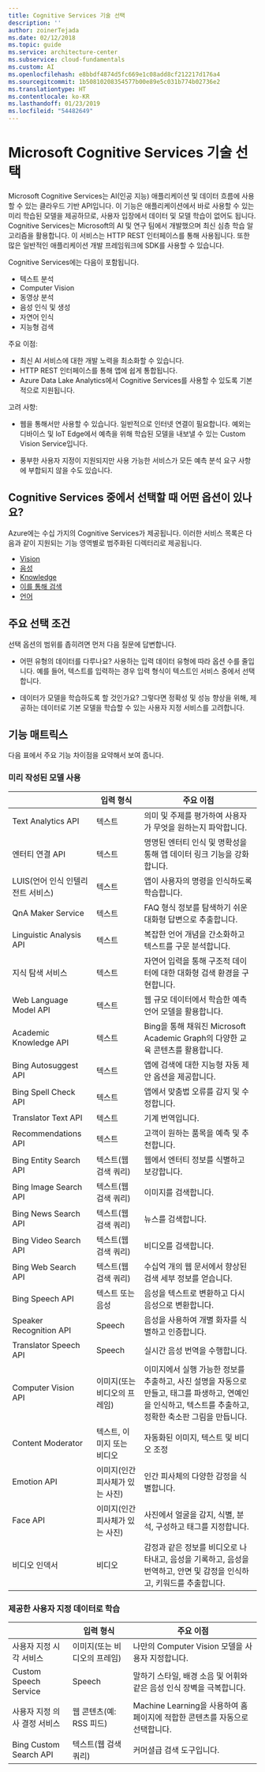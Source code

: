 ```yaml
---
title: Cognitive Services 기술 선택
description: ''
author: zoinerTejada
ms.date: 02/12/2018
ms.topic: guide
ms.service: architecture-center
ms.subservice: cloud-fundamentals
ms.custom: AI
ms.openlocfilehash: e8bbdf4874d5fc669e1c08add8cf212217d176a4
ms.sourcegitcommit: 1b50810208354577b00e89e5c031b774b02736e2
ms.translationtype: HT
ms.contentlocale: ko-KR
ms.lasthandoff: 01/23/2019
ms.locfileid: "54482649"
---
```

# <a name="choosing-a-microsoft-cognitive-services-technology"></a>Microsoft Cognitive Services 기술 선택

Microsoft Cognitive Services는 AI(인공 지능) 애플리케이션 및 데이터 흐름에 사용할 수 있는 클라우드 기반 API입니다. 이 기능은 애플리케이션에서 바로 사용할 수 있는 미리 학습된 모델을 제공하므로, 사용자 입장에서 데이터 및 모델 학습이 없어도 됩니다. Cognitive Services는 Microsoft의 AI 및 연구 팀에서 개발했으며 최신 심층 학습 알고리즘을 활용합니다. 이 서비스는 HTTP REST 인터페이스를 통해 사용됩니다. 또한 많은 일반적인 애플리케이션 개발 프레임워크에 SDK를 사용할 수 있습니다.

Cognitive Services에는 다음이 포함됩니다.

- 텍스트 분석
- Computer Vision
- 동영상 분석
- 음성 인식 및 생성
- 자연어 인식
- 지능형 검색

주요 이점:

- 최신 AI 서비스에 대한 개발 노력을 최소화할 수 있습니다.
- HTTP REST 인터페이스를 통해 앱에 쉽게 통합됩니다.
- Azure Data Lake Analytics에서 Cognitive Services를 사용할 수 있도록 기본적으로 지원됩니다.

고려 사항:

- 웹을 통해서만 사용할 수 있습니다. 일반적으로 인터넷 연결이 필요합니다. 예외는 디바이스 및 IoT Edge에서 예측을 위해 학습된 모델을 내보낼 수 있는 Custom Vision Service입니다.

- 풍부한 사용자 지정이 지원되지만 사용 가능한 서비스가 모든 예측 분석 요구 사항에 부합되지 않을 수도 있습니다.

<!-- markdownlint-disable MD026 -->

## <a name="what-are-your-options-when-choosing-amongst-the-cognitive-services"></a>Cognitive Services 중에서 선택할 때 어떤 옵션이 있나요?

<!-- markdownlint-disable MD026 -->

Azure에는 수십 가지의 Cognitive Services가 제공됩니다. 이러한 서비스 목록은 다음과 같이 지원되는 기능 영역별로 범주화된 디렉터리로 제공됩니다.

- [Vision](https://azure.microsoft.com/services/cognitive-services/directory/vision/)
- [음성](https://azure.microsoft.com/services/cognitive-services/directory/speech/)
- [Knowledge](https://azure.microsoft.com/services/cognitive-services/directory/know/)
- [이를 통해 검색](https://azure.microsoft.com/services/cognitive-services/directory/search/)
- [언어](https://azure.microsoft.com/services/cognitive-services/directory/lang/)

## <a name="key-selection-criteria"></a>주요 선택 조건

선택 옵션의 범위를 좁히려면 먼저 다음 질문에 답변합니다.

- 어떤 유형의 데이터를 다루나요? 사용하는 입력 데이터 유형에 따라 옵션 수를 줄입니다. 예를 들어, 텍스트를 입력하는 경우 입력 형식이 텍스트인 서비스 중에서 선택합니다.

- 데이터가 모델을 학습하도록 할 것인가요? 그렇다면 정확성 및 성능 향상을 위해, 제공하는 데이터로 기본 모델을 학습할 수 있는 사용자 지정 서비스를 고려합니다.

## <a name="capability-matrix"></a>기능 매트릭스

다음 표에서 주요 기능 차이점을 요약해서 보여 줍니다.

### <a name="uses-prebuilt-models"></a>미리 작성된 모델 사용

|                                                   |             입력 형식              |                                                                                주요 이점                                                                                |
|---------------------------------------------------|-------------------------------------|---------------------------------------------------------------------------------------------------------------------------------------------------------------------------|
|                Text Analytics API                 |                텍스트                 |                                                       의미 및 주제를 평가하여 사용자가 무엇을 원하는지 파악합니다.                                                        |
|                엔터티 연결 API                 |                텍스트                 |                                               명명된 엔터티 인식 및 명확성을 통해 앱 데이터 링크 기능을 강화합니다.                                               |
| LUIS(언어 인식 인텔리전트 서비스) |                텍스트                 |                                                          앱이 사용자의 명령을 인식하도록 학습합니다.                                                          |
|                 QnA Maker Service                 |                텍스트                 |                                             FAQ 형식 정보를 탐색하기 쉬운 대화형 답변으로 추출합니다.                                              |
|              Linguistic Analysis API              |                텍스트                 |                                                            복잡한 언어 개념을 간소화하고 텍스트를 구문 분석합니다.                                                             |
|           지식 탐색 서비스           |                텍스트                 |                                          자연어 입력을 통해 구조적 데이터에 대한 대화형 검색 환경을 구현합니다.                                          |
|              Web Language Model API               |                텍스트                 |                                                         웹 규모 데이터에서 학습한 예측 언어 모델을 활용합니다.                                                         |
|              Academic Knowledge API               |                텍스트                 |                                        Bing을 통해 채워진 Microsoft Academic Graph의 다양한 교육 콘텐츠를 활용합니다.                                         |
|               Bing Autosuggest API                |                텍스트                 |                                                        앱에 검색에 대한 지능형 자동 제안 옵션을 제공합니다.                                                        |
|               Bing Spell Check API                |                텍스트                 |                                                             앱에서 맞춤법 오류를 감지 및 수정합니다.                                                             |
|                Translator Text API                |                텍스트                 |                                                                           기계 번역입니다.                                                                            |
|                Recommendations API                |                텍스트                 |                                                             고객이 원하는 품목을 예측 및 추천합니다.                                                              |
|              Bing Entity Search API               |       텍스트(웹 검색 쿼리)       |                                                           웹에서 엔터티 정보를 식별하고 보강합니다.                                                           |
|               Bing Image Search API               |       텍스트(웹 검색 쿼리)       |                                                                            이미지를 검색합니다.                                                                             |
|               Bing News Search API                |       텍스트(웹 검색 쿼리)       |                                                                             뉴스를 검색합니다.                                                                              |
|               Bing Video Search API               |       텍스트(웹 검색 쿼리)       |                                                                            비디오를 검색합니다.                                                                             |
|                Bing Web Search API                |       텍스트(웹 검색 쿼리)       |                                                        수십억 개의 웹 문서에서 향상된 검색 세부 정보를 얻습니다.                                                        |
|                  Bing Speech API                  |           텍스트 또는 음성            |                                                                  음성을 텍스트로 변환하고 다시 음성으로 변환합니다.                                                                   |
|              Speaker Recognition API              |               Speech                |                                                       음성을 사용하여 개별 화자를 식별하고 인증합니다.                                                        |
|               Translator Speech API               |               Speech                |                                                                   실시간 음성 번역을 수행합니다.                                                                   |
|                Computer Vision API                |    이미지(또는 비디오의 프레임)    | 이미지에서 실행 가능한 정보를 추출하고, 사진 설명을 자동으로 만들고, 태그를 파생하고, 연예인을 인식하고, 텍스트를 추출하고, 정확한 축소판 그림을 만듭니다. |
|                 Content Moderator                 |        텍스트, 이미지 또는 비디오        |                                                               자동화된 이미지, 텍스트 및 비디오 조정                                                                |
|                    Emotion API                    | 이미지(인간 피사체가 있는 사진) |                                                              인간 피사체의 다양한 감정을 식별합니다.                                                               |
|                     Face API                      | 이미지(인간 피사체가 있는 사진) |                                                       사진에서 얼굴을 감지, 식별, 분석, 구성하고 태그를 지정합니다.                                                       |
|                   비디오 인덱서                   |                비디오                |                        감정과 같은 정보를 비디오로 나타내고, 음성을 기록하고, 음성을 번역하고, 안면 및 감정을 인식하고, 키워드를 추출합니다.                         |

### <a name="trained-with-custom-data-you-provide"></a>제공한 사용자 지정 데이터로 학습

| | 입력 형식 | 주요 이점 |
| --- | --- | --- |
| 사용자 지정 시각 서비스 | 이미지(또는 비디오의 프레임) | 나만의 Computer Vision 모델을 사용자 지정합니다. |
| Custom Speech Service | Speech | 말하기 스타일, 배경 소음 및 어휘와 같은 음성 인식 장벽을 극복합니다. |
| 사용자 지정 의사 결정 서비스 | 웹 콘텐츠(예: RSS 피드) | Machine Learning을 사용하여 홈페이지에 적합한 콘텐츠를 자동으로 선택합니다. |
| Bing Custom Search API | 텍스트(웹 검색 쿼리) | 커머셜급 검색 도구입니다. |
